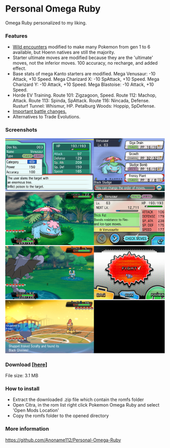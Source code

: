 # Personal Omega Ruby
Omega Ruby personalized to my liking.

### Features
- <a href="https://anoname112.github.io/Personal-Omega-Ruby/">Wild encounters</a> modified to make many Pokemon from gen 1 to 6 available, but Hoenn natives are still the majority.
- Starter ultimate moves are modified because they are the 'ultimate' moves, not the inferior moves. 100 accuracy, no recharge, and added effect.
- Base stats of mega Kanto starters are modified.
Mega Venusaur: -10 Attack, +10 Speed.
Mega Charizard X: -10 SpAttack, +10 Speed.
Mega Charizard Y: -10 Attack, +10 Speed.
Mega Blastoise: -10 Attack, +10 Speed.
- Horde EV Training.
Route 101: Zigzagoon, Speed.
Route 112: Machop, Attack.
Route 113: Spinda, SpAttack.
Route 116: Nincada, Defense.
Rusturf Tunnel: Whismur, HP.
Petalburg Woods: Hoppip, SpDefense.
- <a href="https://github.com/Anoname112/Personal-Omega-Ruby/blob/main/Important%20Battles.txt">Important battle changes.</a>
- Alternatives to Trade Evolutions.

### Screenshots
<img src="https://raw.githubusercontent.com/Anoname112/Personal-Omega-Ruby/main/images/FrenzyPlant.png">
<img src="https://raw.githubusercontent.com/Anoname112/Personal-Omega-Ruby/main/images/SpeedBuff.png">
<img src="https://raw.githubusercontent.com/Anoname112/Personal-Omega-Ruby/main/images/WildEncounter.png">
<img src="https://raw.githubusercontent.com/Anoname112/Personal-Omega-Ruby/main/images/TrainerChanges.png">

### Download <a href="https://anoname112.github.io/Personal-Omega-Ruby/PersonalOmegaRuby.zip">[here]</a>
File size: 3.1 MB

### How to install
- Extract the downloaded .zip file which contain the romfs folder
- Open Citra, in the rom list right click Pokemon Omega Ruby and select 'Open Mods Location'
- Copy the romfs folder to the opened directory

### More information
https://github.com/Anoname112/Personal-Omega-Ruby

<!--
[CENTER][SIZE="5"][B]Personal Omega Ruby[/B][/SIZE]
[SIZE="2"]Omega Ruby personalized to my liking[/SIZE][/CENTER]

[SIZE="4"][B]Introduction[/B][/SIZE]
Omega Ruby is a game that have everything I like. All the Megas, Gengar with Levitate, but no Z-moves or DMax. That's why I chose it to personalize. The goal is to make Omega Ruby a more fulfilling experience. Improving the game's repeatability and Nuzloke playthrough with the modified wild encounters.

[SIZE="4"][B]Features[/B][/SIZE]
[LIST]
[*][URL="https://anoname112.github.io/Personal-Omega-Ruby/"]Wild encounters[/URL] modified to make many Pokemon from gen 1 to 6 available, but Hoenn natives are still the majority.
[*]Starter ultimate moves are modified because they are the 'ultimate' moves, not the inferior moves.
[SPOILER][SIZE="2"]100 Accuracy, no recharge, and added effect.[/SIZE][/SPOILER]
[*]Base stats of mega Kanto starters are modified.
[SPOILER][B][SIZE="2"]Mega Venusaur:[/B] -10 Attack, +10 Speed
[B]Mega Charizard X:[/B] -10 SpAttack, +10 Speed
[B]Mega Charizard Y:[/B] -10 Attack, +10 Speed
[B]Mega Blastoise:[/B] -10 Attack, +10 Speed[/SIZE][/SPOILER]
[*]Horde EV training.
[SPOILER][SIZE="2"][B]Route 101:[/B] Zigzagoon, Speed
[B]Route 112:[/B] Machop, Attack
[B]Route 113:[/B] Spinda, SpAttack
[B]Route 116:[/B] Nincada, Defense
[B]Rusturf Tunnel:[/B] Whismur, HP
[B]Petalburg Woods:[/B] Hoppip, SpDefense[/SIZE][/SPOILER]
[*][URL="https://github.com/Anoname112/Personal-Omega-Ruby/blob/main/Important%20Battles.txt"]Important Battle changes.[/URL]
[*]Alternatives to Trade Evolutions.
[SPOILER][SIZE="2"]Poliwhirl → Politoed, Level up holding King's Rock
Kadabra → Alakazam, Level 38
Machoke → Machamp, Level 38
Graveler → Golem, Level 38
Slowpoke → Slowking, Level up holding	King's Rock
Haunter → Gengar, Level 38
Onix → Steelix, Level up holding Metal Coat
Rhydon → Rhyperior, Level up holding Protector
Seadra → Kingdra, Level up holding Dragon Scale
Scyther → Scizor, Level up holding Metal Coat
Electabuzz → Electivire, Level up holding Electirizer
Magmar → Magmortar, Level up holding Magmarizer
Porygon → Porygon2, Level up holding Upgrade
Porygon2 → Porygon-Z, Level up holding Dubious Disc
Feebas → Milotic, Level up holding Prism Scale
Dusclops → Dusknoir, Level up holding Reaper Cloth
Clamperl → Huntail, Level up holding Deep Sea Tooth
Clamperl → Gorebyss, Level up holding Deep Sea Scale
Boldore	→ Gigalith, Level 38
Gurdurr → Conkeldurr, Level 38
Karrablast → Escavalier, Level up with Shelmet in party
Shelmet → Accelgor, Level up with Karrablast in party
Spritzee → Aromatisse, Level up holding Sachet
Swirlix → Slurpuff, Level up holding Whipped Dream
Phantump → Trevenant, Level 32
Pumpkaboo → Gourgeist, Level 32[/SIZE][/SPOILER]
[/LIST]

[SIZE="4"][B]Screenshots[/B][/SIZE]
[SPOILER]Ultimate Moves
[IMG]https://raw.githubusercontent.com/Anoname112/Personal-Omega-Ruby/main/images/FrenzyPlant.png[/IMG]

Kanto Mega Base Stats
[IMG]https://raw.githubusercontent.com/Anoname112/Personal-Omega-Ruby/main/images/SpeedBuff.png[/IMG]

Wild Encounter
[IMG]https://raw.githubusercontent.com/Anoname112/Personal-Omega-Ruby/main/images/WildEncounter.png[/IMG]

Important Battle
[IMG]https://raw.githubusercontent.com/Anoname112/Personal-Omega-Ruby/main/images/TrainerChanges.png[/IMG][/SPOILER]

[SIZE="4"][B]Download [URL="https://anoname112.github.io/Personal-Omega-Ruby/PersonalOmegaRuby.zip"][here][/URL][/B][/SIZE]
[SIZE="2"]File size: 3.1 MB[/SIZE]

[SIZE="4"][B]How to install[/B][/SIZE]
[LIST=1]
[*]Extract the downloaded .zip file which contain the romfs folder
[*]Open Citra, in the rom list right click Pokemon Omega Ruby and select 'Open Mods Location'
[*]Copy the romfs folder to the opened directory
[/LIST]

[SIZE="4"][B]Credits[/B][/SIZE]
Kurt for the pk3DS.
-->

